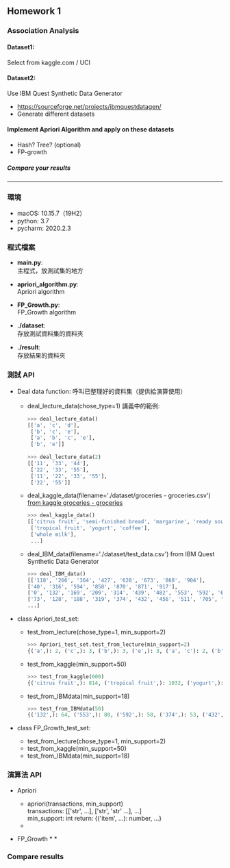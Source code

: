 ## Homework 1
### Association Analysis  
#### Dataset1:  
Select from kaggle.com / UCI  

#### Dataset2:  
Use IBM Quest Synthetic Data Generator
* https://sourceforge.net/projects/ibmquestdatagen/  
* Generate different datasets  

#### Implement Apriori Algorithm and apply on these datasets 
* Hash? Tree? (optional)  
* FP-growth  
##### Compare your results

---
### 環境
* macOS: 10.15.7（19H2）
* python: 3.7
* pycharm: 2020.2.3

### 程式檔案
* **main.py**:  
  主程式，放測試集的地方
* **apriori_algorithm.py**:  
  Apriori algorithm
* **FP_Growth.py**:  
  FP_Growth algorithm
  
* **./dataset**:  
  存放測試資料集的資料夾
* **./result**:  
  存放結果的資料夾
  
### 測試 API
* Deal data function:
  呼叫已整理好的資料集（提供給演算使用）
    * deal_lecture_data(chose_type=1)
      講義中的範例: 
      ```python
      >>> deal_lecture_data()   
      [['a', 'c', 'd'],
       ['b', 'c', 'e'],
       ['a', 'b', 'c', 'e'],
       ['b', 'e']]
       
      >>> deal_lecture_data(2)
      [['11', '33', '44'],
       ['22', '33', '55'],
       ['11', '22', '33', '55'],
       ['22', '55']]                 
      ```
    * deal_kaggle_data(filename='./dataset/groceries - groceries.csv')  
      [from kaggle groceries - groceries](https://www.kaggle.com/irfanasrullah/groceries?select=groceries+-+groceries.csv)
      ```python
      >>> deal_kaggle_data()
      [['citrus fruit', 'semi-finished bread', 'margarine', 'ready soups'], 
       ['tropical fruit', 'yogurt', 'coffee'], 
       ['whole milk'],
       ...] 
      ``` 
    * deal_IBM_data(filename='./dataset/test_data.csv')
      from IBM Quest Synthetic Data Generator
        ```python
      >>> deal_IBM_data()
      [['118', '266', '364', '427', '628', '673', '868', '904'], 
       ['40', '316', '594', '858', '870', '871', '917'], 
       ['0', '132', '169', '209', '314', '439', '482', '553', '592', '642', '885'], 
       ['73', '128', '188', '319', '374', '432', '456', '511', '705', '707', '756', '767', '825', '894'], 
       ...]
        ```
    
 
* class Apriori_test_set:
    * test_from_lecture(chose_type=1, min_support=2)
      ```python 
      >>> Apriori_test_set.test_from_lecture(min_support=2)
      {('a',): 2, ('c',): 3, ('b',): 3, ('e',): 3, ('a', 'c'): 2, ('b', 'c'): 2, ('b', 'e'): 3, ('c', 'e'): 2, ('b', 'c', 'e'): 2}
      ```
    * test_from_kaggle(min_support=50)
      ```python
      >>> test_from_kaggle(600)
      {('citrus fruit',): 814, ('tropical fruit',): 1032, ('yogurt',): 1372, ('whole milk',): 2513, ('pip fruit',): 744, ('other vegetables',): 1903, ('rolls/buns',): 1809, ('bottled beer',): 792, ('bottled water',): 1087, ('soda',): 1715, ('fruit/vegetable juice',): 711, ('newspapers',): 785, ('pastry',): 875, ('root vegetables',): 1072, ('canned beer',): 764, ('sausage',): 924, ('brown bread',): 638, ('shopping bags',): 969, ('whipped/sour cream',): 705, ('domestic eggs',): 624, ('other vegetables', 'whole milk'): 736}
      ```
    * test_from_IBMdata(min_support=18)
      ```python
      >>> test_from_IBMdata(50)
      {('132',): 64, ('553',): 80, ('592',): 58, ('374',): 53, ('432',): 54, ('63',): 53, ('607',): 75, ('442',): 66, ('988',): 55, ('238',): 73, ('471',): 66, ('973',): 63, ('444',): 62, ('902',): 50, ('293',): 55, ('318',): 51, ('87',): 52, ('36',): 66, ('647',): 53, ('405',): 63}      
      ```
    
    
* class FP_Growth_test_set:
    * test_from_lecture(chose_type=1, min_support=2)
    * test_from_kaggle(min_support=50)
    * test_from_IBMdata(min_support=18)
    
### 演算法 API
* Apriori
    * apriori(transactions, min_support)  
      transactions: [['str', ...], ['str', 'str' ...], ...]  
      min_support: int
      return: {('item', ...): number, ...}
    * 
    
* FP_Growth
    *
    *
    
    
### Compare results
    